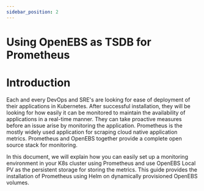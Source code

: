 ```yaml
---
sidebar_position: 2
---
```


# Using OpenEBS as TSDB for Prometheus

# Introduction

Each and every DevOps and SRE's are looking for ease of deployment of their applications in Kubernetes. After successful installation, they will be looking for how easily it can be monitored to maintain the availability of applications in a real-time manner. They can take proactive measures before an issue arise by monitoring the application. Prometheus is the mostly widely used application for scraping cloud native application metrics. Prometheus and OpenEBS together provide a complete open source stack for monitoring.

In this document, we will explain how you can easily set up a monitoring environment in your K8s cluster using Prometheus and use OpenEBS Local PV as the persistent storage for storing the metrics. This guide provides the installation of Prometheus using Helm on dynamically provisioned OpenEBS volumes.
